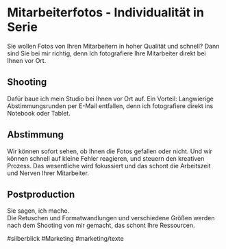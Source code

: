 # Mitarbeiterfotos - Individualität in Serie

Sie wollen Fotos von Ihren Mitarbeitern in hoher Qualität und schnell?
Dann sind Sie bei mir richtig, denn Ich fotografiere Ihre Mitarbeiter direkt bei Ihnen vor Ort.

## Shooting

Dafür baue ich mein Studio bei Ihnen vor Ort auf.  Ein Vorteil: Langwierige Abstimmungsrunden per E-Mail entfallen, denn ich fotografiere direkt ins Notebook oder Tablet.

## Abstimmung

Wir können sofort sehen, ob Ihnen die Fotos gefallen oder nicht. Und wir können schnell auf kleine Fehler reagieren, und steuern den kreativen Prozess. Das wesentliche wird fokussiert und das schont die Arbeitszeit und Nerven Ihrer Mitarbeiter.

## Postproduction
Sie sagen, ich mache.  
Die Retuschen und Formatwandlungen und verschiedene Größen werden nach dem Shooting von mir gemacht, das schont Ihre Ressourcen.

#silberblick #Marketing #marketing/texte